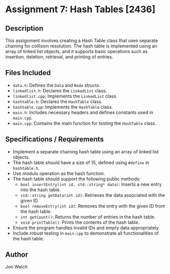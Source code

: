 # Assignment 7: Hash Tables [2436]

## Description
This assignment involves creating a Hash Table class that uses separate chaining for collision resolution. The hash table is implemented using an array of linked list objects, and it supports basic operations such as insertion, deletion, retrieval, and printing of entries.

## Files Included
- `data.h`: Defines the `Data` and `Node` structs.
- `linkedlist.h`: Declares the `LinkedList` class.
- `linkedlist.cpp`: Implements the `LinkedList` class.
- `hashtable.h`: Declares the `HashTable` class.
- `hashtable.cpp`: Implements the `HashTable` class.
- `main.h`: Includes necessary headers and defines constants used in `main.cpp`.
- `main.cpp`: Contains the main function for testing the `HashTable` class.

## Specifications / Requirements
- Implement a separate chaining hash table using an array of linked list objects.
- The hash table should have a size of 15, defined using `#define` in `hashtable.h`.
- Use modulo operation as the hash function.
- The hash table should support the following public methods:
  - `bool insertEntry(int id, std::string* data)`: Inserts a new entry into the hash table.
  - `std::string getData(int id)`: Retrieves the data associated with the given ID.
  - `bool removeEntry(int id)`: Removes the entry with the given ID from the hash table.
  - `int getCount()`: Returns the number of entries in the hash table.
  - `void printTable()`: Prints the contents of the hash table.
- Ensure the program handles invalid IDs and empty data appropriately.
- Include robust testing in `main.cpp` to demonstrate all functionalities of the hash table.



## Author 
Jon Welch
